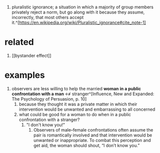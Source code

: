 1. pluralistic ignorance; a situation in which a majority of group members privately reject a norm, but go along with it because they assume, incorrectly, that most others accept it.^[https://en.wikipedia.org/wiki/Pluralistic_ignorance#cite_note-1]

# related
1. [[bystander effect]]

# examples
1. observers are less willing to help the married **woman in a public confrontation with a man** ↮ stranger^[Influence, New and Expanded: The Psychology of Persuasion, p. 10]
	1. because they thought it was a private matter in which their intervention would be unwanted and embarrassing to all concerned
	2. what could be good for a woman to do when in a public confrontation with a stranger?
		1. "I don't know you!"
			1. Observers of male–female confrontations often assume the pair is romantically involved and that intervention would be unwanted or inappropriate. To combat this perception and get aid, the woman should shout, “I don’t know you.”